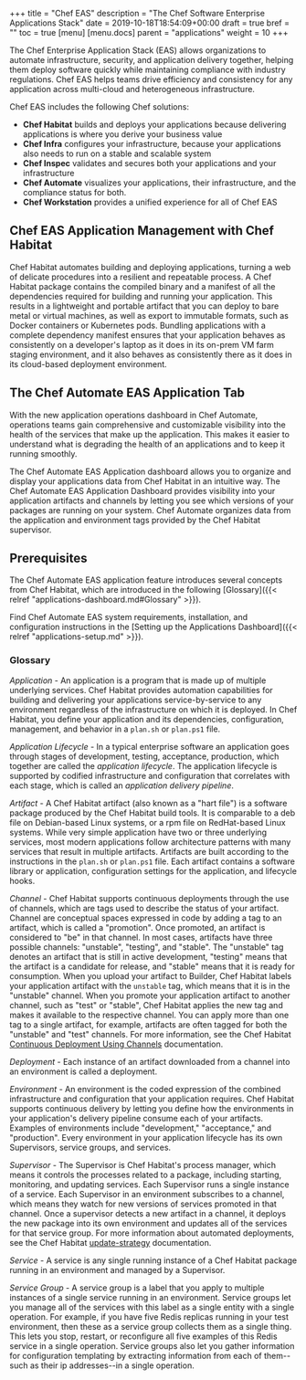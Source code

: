 +++
title = "Chef EAS"
description = "The Chef Software Enterprise Applications Stack"
date = 2019-10-18T18:54:09+00:00
draft = true
bref = ""
toc = true
[menu]
  [menu.docs]
    parent = "applications"
    weight = 10
+++

The Chef Enterprise Application Stack (EAS) allows organizations to automate infrastructure, security, and application delivery together, helping them deploy software quickly while maintaining compliance with industry regulations. Chef EAS helps teams drive efficiency and consistency for any application across multi-cloud and heterogeneous infrastructure.

Chef EAS includes the following Chef solutions:

* **Chef Habitat** builds and deploys your applications because delivering applications is where you derive your business value
* **Chef Infra** configures your infrastructure, because your applications also needs to run on a stable and scalable system
* **Chef Inspec** validates and secures both your applications and your infrastructure
* **Chef Automate** visualizes your applications, their infrastructure, and the compliance status for both.
* **Chef Workstation** provides a unified experience for all of Chef EAS

## Chef EAS Application Management with Chef Habitat

Chef Habitat automates building and deploying applications, turning a web of delicate procedures into a resilient and repeatable process.
A Chef Habitat package contains the compiled binary and a manifest of all the dependencies required for building and running your application.
This results in a lightweight and portable artifact that you can deploy to bare metal or virtual machines, as well as export to immutable formats, such as Docker containers or Kubernetes pods.
Bundling applications with a complete dependency manifest ensures that your application behaves as consistently on a developer's laptop as it does in its on-prem VM farm staging environment, and it also behaves as consistently there as it does in its cloud-based deployment environment.

## The Chef Automate EAS Application Tab

With the new application operations dashboard in Chef Automate, operations teams gain comprehensive and customizable visibility into the health of the services that make up the application. This makes it easier to understand what is degrading the health of an applications and to keep it running smoothly.

The Chef Automate EAS Application dashboard allows you to organize and display your applications data from Chef Habitat in an intuitive way. The Chef Automate EAS Application Dashboard provides visibility into your application artifacts and channels by letting you see which versions of your packages are running on your system.
Chef Automate organizes data from the application and environment tags provided by the Chef Habitat supervisor.

## Prerequisites

The Chef Automate EAS application feature introduces several concepts from Chef Habitat, which are introduced in the following [Glossary]({{< relref "applications-dashboard.md#Glossary" >}}).

Find Chef Automate EAS system requirements, installation, and configuration instructions in the [Setting up the Applications Dashboard]({{< relref "applications-setup.md" >}}).

### Glossary

_Application_ -
An application is a program that is made up of multiple underlying services.
Chef Habitat provides automation capabilities for building and delivering your applications service-by-service to any environment regardless of the infrastructure on which it is deployed.
In Chef Habitat, you define your application and its dependencies, configuration, management, and behavior in a `plan.sh` or `plan.ps1` file.

_Application Lifecycle_ -
In a typical enterprise software an application goes through stages of development, testing, acceptance, production, which together are called the _application lifecycle_. The application lifecycle is supported by codified infrastructure and configuration that correlates with each stage, which is called an _application delivery pipeline_.

_Artifact_ -
A Chef Habitat artifact (also known as a "hart file") is a software package produced by the Chef Habitat build tools. It is comparable to a deb file on Debian-based Linux systems, or a rpm file on RedHat-based Linux systems. While very simple application have two or three underlying services, most modern applications follow architecture patterns with many services that result in multiple artifacts.
Artifacts are built according to the instructions in the `plan.sh` or `plan.ps1` file.
Each artifact contains a software library or application, configuration settings for the application, and lifecycle hooks.

_Channel_ -
Chef Habitat supports continuous deployments through the use of channels, which are tags used to describe the status of your artifact. Channel are conceptual spaces expressed in code by adding a tag to an artifact, which is called a "promotion". Once promoted, an artifact is considered to "be" in that channel.
In most cases, artifacts have three possible channels: "unstable", "testing", and "stable". The "unstable" tag denotes an artifact that is still in active development, "testing" means that the artifact is a candidate for release, and "stable" means that it is ready for consumption.
When you upload your artifact to Builder, Chef Habitat labels your application artifact with the `unstable` tag, which means that it is in the "unstable" channel.
When you promote your application artifact to another channel, such as "test" or "stable", Chef Habitat applies the new tag and makes it available to the respective channel.
You can apply more than one tag to a single artifact, for example, artifacts are often tagged for both the "unstable" and "test" channels.
For more information, see the Chef Habitat [Continuous Deployment Using Channels](https://www.habitat.sh/docs/using-habitat/#continuous-deployment-using-channels) documentation.

_Deployment_ -
Each instance of an artifact downloaded from a channel into an environment is called a deployment.

_Environment_ -
An environment is the coded expression of the combined infrastructure and configuration that your application requires.
Chef Habitat supports continuous delivery by letting you define how the environments in your application's delivery pipeline consume each of your artifacts. Examples of environments include "development," "acceptance," and "production".
Every environment in your application lifecycle has its own Supervisors, service groups, and services.

_Supervisor_ -
The Supervisor is Chef Habitat's process manager, which means it controls the processes related to a package, including starting, monitoring, and updating services. Each Supervisor runs a single instance of a service.
Each Supervisor in an environment subscribes to a channel, which means they watch for new versions of services promoted in that channel.
Once a supervisor detects a new artifact in a channel, it deploys the new package into its own environment and updates all of the services for that service group.
For more information about automated deployments, see the Chef Habitat [update-strategy](https://www.habitat.sh/docs/using-habitat/#update-strategy) documentation.

_Service_ -
A service is any single running instance of a Chef Habitat package running in an environment and managed by a Supervisor.

_Service Group_ -
A service group is a label that you apply to multiple instances of a single service running in an environment. Service groups let you manage all of the services with this label as a single entity with a single operation.
For example, if you have five Redis replicas running in your test environment, then these as a service group collects them as a single thing.
This lets you stop, restart, or reconfigure all five examples of this Redis service in a single operation.
Service groups also let you gather information for configuration templating by extracting information from each of them--such as their ip addresses--in a single operation.
